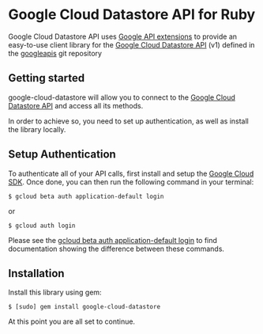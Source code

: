 Google Cloud Datastore API for Ruby
=================================================

Google Cloud Datastore API uses [Google API extensions][google-gax] to provide an
easy-to-use client library for the [Google Cloud Datastore API][] (v1) defined in the [googleapis][] git repository


[googleapis]: https://github.com/googleapis/googleapis/tree/master/google/datastore/v1
[google-gax]: https://github.com/googleapis/gax-ruby
[Google Cloud Datastore API]: https://developers.google.com/apis-explorer/#p/datastore/v1/

Getting started
---------------

google-cloud-datastore will allow you to connect to the [Google Cloud Datastore API][] and access all its methods.

In order to achieve so, you need to set up authentication, as well as install the library locally.


Setup Authentication
--------------------

To authenticate all of your API calls, first install and setup the [Google Cloud SDK][].
Once done, you can then run the following command in your terminal:

    $ gcloud beta auth application-default login

or

    $ gcloud auth login

Please see the [gcloud beta auth application-default login][] to find documentation showing the difference between these commands.

[Google Cloud SDK]: https://cloud.google.com/sdk/
[gcloud beta auth application-default login]: https://cloud.google.com/sdk/gcloud/reference/beta/auth/application-default/login


Installation
-------------------

Install this library using gem:

    $ [sudo] gem install google-cloud-datastore

At this point you are all set to continue.